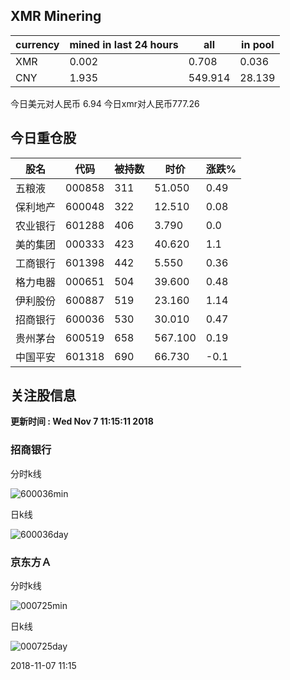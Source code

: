 ## XMR Minering

|currency|mined in last 24 hours|all|in pool|
|---|---|---|---|
|XMR|0.002|0.708|0.036|
|CNY|1.935|549.914|28.139|

今日美元对人民币 6.94	今日xmr对人民币777.26


## 今日重仓股 

|股名|代码|被持数|时价|涨跌%|
|---|---|---|---|---|
|五粮液|000858|311|51.050|0.49|
|保利地产|600048|322|12.510|0.08|
|农业银行|601288|406|3.790|0.0|
|美的集团|000333|423|40.620|1.1|
|工商银行|601398|442|5.550|0.36|
|格力电器|000651|504|39.600|0.48|
|伊利股份|600887|519|23.160|1.14|
|招商银行|600036|530|30.010|0.47|
|贵州茅台|600519|658|567.100|0.19|
|中国平安|601318|690|66.730|-0.1|

## 关注股信息
**更新时间 : Wed Nov  7 11:15:11 2018**
### 招商银行 
分时k线

![600036min](http://image.sinajs.cn/newchart/min/n/sh600036.gif)

日k线

![600036day](http://image.sinajs.cn/newchart/daily/n/sh600036.gif)

### 京东方Ａ 
分时k线

![000725min](http://image.sinajs.cn/newchart/min/n/sz000725.gif)

日k线

![000725day](http://image.sinajs.cn/newchart/daily/n/sz000725.gif)

2018-11-07 11:15
